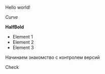 Hello world!

*Curve*

**HalfBold**

* Element 1
* Element 2
* Element 3

Начинаем знакомство с контролем версий

Check